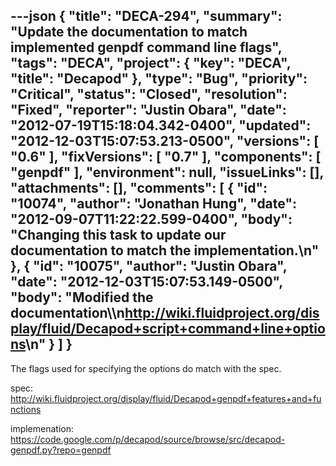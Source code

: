 ---json
{
  "title": "DECA-294",
  "summary": "Update the documentation to match implemented genpdf command line flags",
  "tags": "DECA",
  "project": {
    "key": "DECA",
    "title": "Decapod"
  },
  "type": "Bug",
  "priority": "Critical",
  "status": "Closed",
  "resolution": "Fixed",
  "reporter": "Justin Obara",
  "date": "2012-07-19T15:18:04.342-0400",
  "updated": "2012-12-03T15:07:53.213-0500",
  "versions": [
    "0.6"
  ],
  "fixVersions": [
    "0.7"
  ],
  "components": [
    "genpdf"
  ],
  "environment": null,
  "issueLinks": [],
  "attachments": [],
  "comments": [
    {
      "id": "10074",
      "author": "Jonathan Hung",
      "date": "2012-09-07T11:22:22.599-0400",
      "body": "Changing this task to update our documentation to match the implementation.\n"
    },
    {
      "id": "10075",
      "author": "Justin Obara",
      "date": "2012-12-03T15:07:53.149-0500",
      "body": "Modified the documentation\\\n<http://wiki.fluidproject.org/display/fluid/Decapod+script+command+line+options>\n"
    }
  ]
}
---
The flags used for specifying the options do match with the spec.

spec:\
<http://wiki.fluidproject.org/display/fluid/Decapod+genpdf+features+and+functions>

implemenation:\
<https://code.google.com/p/decapod/source/browse/src/decapod-genpdf.py?repo=genpdf>

        